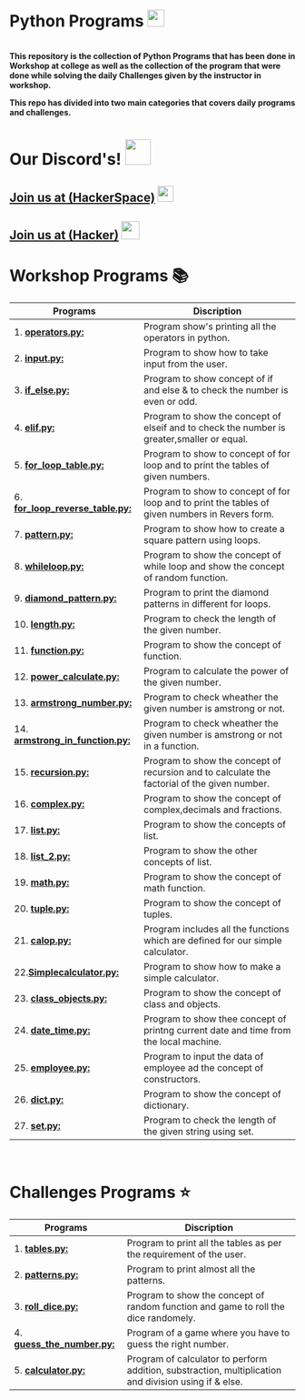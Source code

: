 # Python Programs <img src="https://i.imgur.com/YbEvz0e.png" height=30px width=30px>

<br><b>
This repository is the collection of Python Programs that has been done in Workshop at college as well as the collection of the program that were done while solving the daily Challenges given by the instructor in workshop. 

This repo has divided into two main categories that covers daily programs and challenges.
</b>
<br><b>

# Our Discord's! <img src="https://i.imgur.com/YrfDw86.gif" height=45px>

**[<h2>Join us at (HackerSpace)](https://discord.gg/5PNFxQF2nz)** <img src="https://i.imgur.com/FDMjbFf.png" height=28px><h2>

**[<h2>Join us at (Hacker)](https://discord.gg/5uZjRKHmJQ)** <img src="https://i.imgur.com/Fh1OlVZ.png" height=32px><h2>
</b>

# Workshop Programs 📚

| Programs                                           |Discription                             |
|----------------------------------------------------|----------------------------------------|
|1. **[operators.py:](Day_1/operators.py)**| Program show's printing all the operators in python.|
|2. **[input.py:](Day_1/input.py)**| Program to show how to take input from the user.|
|3. **[if_else.py:](Day_1/if_else.py)**| Program to show concept of if and else & to check the number is even or odd.|
|4. **[elif.py:](Day_1/elif.py)**| Program to show the concept of elseif and  to check the number is greater,smaller or equal.|
|5. **[for_loop_table.py:](Day_1/for_loop_table.py)**| Program to show to concept of for loop and to print the tables of given numbers.|
|6. **[for_loop_reverse_table.py:](Day_1/for_loop_reverse_table.py)**| Program to show to concept of for loop and to print the tables of given numbers in Revers form.|
|7. **[pattern.py:](Day_1/pattern.py)**| Program to show how to create a square pattern using loops.|
|8. **[whileloop.py:](Day_2/whileloop.py)**| Program to show the concept of while loop and show the concept of random function.|
|9. **[diamond_pattern.py:](Day_2/diamond_pattern.py)**| Program to print the diamond patterns in different for loops.|
|10. **[length.py:](Day_3/length.py)**| Program to check the length of the given number.|
|11. **[function.py:](Day_3/function.py)**| Program to show the concept of function.|
|12. **[power_calculate.py:](Day_3/power_calculate.py)**| Program to calculate the power of the given number.|
|13. **[armstrong_number.py:](Day_3/armstrong_number.py)**| Program to check wheather the given number is amstrong or not.|
|14. **[armstrong_in_function.py:](Day_3/armstrong_in_function.py)**| Program to check wheather the given number is amstrong or not in a function.|
|15. **[recursion.py:](Day_3/recursion.py)**| Program to show the concept of recursion and to calculate the factorial of the given number.|
|16. **[complex.py:](Day_4/complex.py)**| Program to show the concept of complex,decimals and fractions.|
|17. **[list.py:](Day_4/list.py)**| Program to show the concepts of list.|
|18. **[list_2.py:](Day_4/list_2.py)**| Program to show the other concepts of list.|
|19. **[math.py:](Day_4/math.py)**| Program to show the concept of math function.|
|20. **[tuple.py:](Day_4/tuple.py)**| Program to show the concept of tuples.|
|21. **[calop.py:](Day_5/calop.py)**| Program includes all the functions which are defined for our simple calculator.|
|22.**[Simplecalculator.py:](Day_5/Simplecalculator.py)**| Program to show how to make a simple calculator.|
|23. **[class_objects.py:](Day_5/class_objects.py)**| Program to show the concept of class and objects.|
|24. **[date_time.py:](Day_5/date_time.py)**| Program to show thee concept of printng current date and time from the local machine.|
|25. **[employee.py:](Day_5/employee.py)**| Program to input the data of employee ad the concept of constructors.|
|26. **[dict.py:](Day_6/dict.py)**| Program to show the concept of dictionary.|
|27. **[set.py:](Day_6/set.py)**| Program to check the length of the given string using set.|
<br>

# Challenges Programs ⭐

| Programs                                           |Discription                             |
|----------------------------------------------------|----------------------------------------|
|1. **[tables.py:](Challenges/Day_1/tables.py)**| Program to print all the tables as per the requirement of the user.|
|2. **[patterns.py:](Challenges/Day_1/patterns.py)**| Program to print almost all the patterns.|
|3. **[roll_dice.py:](Challenges/Day_2/roll_dice.py)**| Program to show the concept of random function and game to roll the dice randomely.|
|4. **[guess_the_number.py:](Challenges/Day_2/guess_the_number.py)**| Program of a game where you have to guess the right number.|
|5. **[calculator.py:](Challenges/Day_3/calculator.py)**| Program of calculator to perform addition, substraction, multiplication and division using if & else.|


